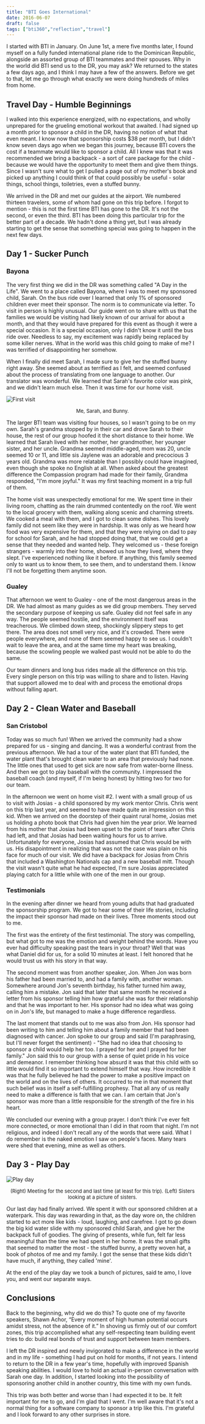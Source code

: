 ```yaml
---
title: "BTI Goes International"
date: 2016-06-07
draft: false
tags: ["bti360","reflection","travel"]
---
```


I started with BTI in January. On June 1st, a mere five months later, I found myself on a fully funded international plane ride to the Dominican Republic, alongside an assorted group of BTI teammates and their spouses. Why in the world did BTI send us to the DR, you may ask? We returned to the states a few days ago, and I think I may have a few of the answers. Before we get to that, let me go through what exactly we were doing hundreds of miles from home.

## Travel Day - Humble Beginnings
I walked into this experience energized, with no expectations, and wholly unprepared for the grueling emotional workout that awaited. I had signed up a month prior to sponsor a child in the DR, having no notion of what that even meant. I know now that sponsorship costs $38 per month, but I didn't know seven days ago when we began this journey, because BTI covers the cost if a teammate would like to sponsor a child. All I knew was that it was recommended we bring a backpack - a sort of care package for the child - because we would have the opportunity to meet them and give them things. Since I wasn't sure what to get I pulled a page out of my mother's book and picked up anything I could think of that could possibly be useful - solar things, school things, toiletries, even a stuffed bunny.

We arrived in the DR and met our guides at the airport. We numbered thirteen travelers, some of whom had gone on this trip before. I forgot to mention - this is not the first time BTI has gone to the DR. It's not the second, or even the third. BTI has been doing this particular trip for the better part of a decade. We hadn't done a thing yet, but I was already starting to get the sense that something special was going to happen in the next few days.

## Day 1 - Sucker Punch
### Bayona
The very first thing we did in the DR was something called "A Day in the Life". We went to a place called Bayona, where I was to meet my sponsored child, Sarah. On the bus ride over I learned that only 1% of sponsored children ever meet their sponsor. The norm is to communicate via letter. To visit in person is highly unusual. Our guide went on to share with us that the families we would be visiting had likely known of our arrival for about a month, and that they would have prepared for this event as though it were a special occasion. It is a special occasion, only I didn't know it until the bus ride over. Needless to say, my excitement was rapidly being replaced by some killer nerves. What in the world was this child going to make of me? I was terrified of disappointing her somehow.

When I finally did meet Sarah, I made sure to give her the stuffed bunny right away. She seemed about as terrified as I felt, and seemed confused about the process of translating from one language to another. Our translator was wonderful. We learned that Sarah's favorite color was pink, and we didn't learn much else. Then it was time for our home visit.

![First visit](/img/first-meeting.png)
<p style="text-align: center; font-size: small;">
  Me, Sarah, and Bunny.
</p>

The larger BTI team was visiting four houses, so I wasn't going to be on my own. Sarah's grandma stopped by in their car and drove Sarah to their house, the rest of our group hoofed it the short distance to their home. We learned that Sarah lived with her mother, her grandmother, her younger sister, and her uncle. Grandma seemed middle-aged, mom was 20, uncle seemed 10 or 11, and little sis Jaylene was an adorable and precocious 3 years old. Grandma was more relatable than I possibly could have imagined, even though she spoke no English at all. When asked about the greatest difference the Compassion program had made for their family, Grandma responded, "I'm more joyful." It was my first teaching moment in a trip full of them.

The home visit was unexpectedly emotional for me. We spent time in their living room, chatting as the rain drummed contentedly on the roof. We went to the local grocery with them, walking along scenic and charming streets. We cooked a meal with them, and I got to clean some dishes. This lovely family did not seem like they were in hardship. It was only as we heard how food was very expensive for them, and that they were relying on dad to pay for school for Sarah, and he had stopped doing that, that we could get a sense that they needed and wanted help. They welcomed us - these foreign strangers - warmly into their home, showed us how they lived, where they slept. I've experienced nothing like it before. If anything, this family seemed only to want us to know them, to see them, and to understand them. I know I'll not be forgetting them anytime soon.

### Gualey
That afternoon we went to Gualey - one of the most dangerous areas in the DR. We had almost as many guides as we did group members. They served the secondary purpose of keeping us safe. Gualey did not feel safe in any way. The people seemed hostile, and the environment itself was treacherous. We climbed down steep, shockingly slippery steps to get there. The area does not smell very nice, and it's crowded. There were people everywhere, and none of them seemed happy to see us. I couldn't wait to leave the area, and at the same time my heart was breaking, because the scowling people we walked past would not be able to do the same.

Our team dinners and long bus rides made all the difference on this trip. Every single person on this trip was willing to share and to listen. Having that support allowed me to deal with and process the emotional drops without falling apart.

## Day 2 - Clean Water and Baseball
### San Cristobol
Today was so much fun! When we arrived the community had a show prepared for us - singing and dancing. It was a wonderful contrast from the previous afternoon. We had a tour of the water plant that BTI funded, the water plant that's brought clean water to an area that previously had none. The little ones that used to get sick are now safe from water-borne illness. And then we got to play baseball with the community. I impressed the baseball coach (and myself, if I'm being honest) by hitting two for two for our team.

In the afternoon we went on home visit #2. I went with a small group of us to visit with Josias - a child sponsored by my work mentor Chris. Chris went on this trip last year, and seemed to have made quite an impression on this kid. When we arrived on the doorstep of their quaint rural home, Josias met us holding a photo book that Chris had given him the year prior. We learned from his mother that Josias had been upset to the point of tears after Chris had left, and that Josias had been waiting hours for us to arrive. Unfortunately for everyone, Josias had assumed that Chris would be with us. His disapointment in realizing that was not the case was plain on his face for much of our visit. We did have a backpack for Josias from Chris that included a Washington Nationals cap and a new baseball mitt. Though the visit wasn't quite what he had expected, I'm sure Josias appreciated playing catch for a little while with one of the men in our group.

### Testimonials
In the evening after dinner we heard from young adults that had graduated the sponsorship program. We got to hear some of their life stories, including the impact their sponsor had made on their lives. Three moments stood out to me.

The first was the entirety of the first testimonial. The story was compelling, but what got to me was the emotion and weight behind the words. Have you ever had difficulty speaking past the tears in your throat? Well that was what Daniel did for us, for a solid 10 minutes at least. I felt honored that he would trust us with his story in that way.

The second moment was from another speaker, Jon. When Jon was born his father had been married to, and had a family with, another woman. Somewhere around Jon's seventh birthday, his father turned him away, calling him a mistake. Jon said that later that same month he received a letter from his sponsor telling him how grateful she was for their relationship and that he was important to her. His sponsor had no idea what was going on in Jon's life, but managed to make a huge difference regardless.

The last moment that stands out to me was also from Jon. His sponsor had been writing to him and telling him about a family member that had been diagnosed with cancer. Jon spoke to our group and said (I'm paraphrasing, but I'll never forget the sentiment) - "She had no idea that choosing to sponsor a child would help her too. I prayed for her and I prayed for her family." Jon said this to our group with a sense of quiet pride in his voice and demeanor. I remember thinking how absurd it was that this child with so little would find it so important to extend himself that way. How incredible it was that he fully believed he had the power to make a positive impact on the world and on the lives of others. It occurred to me in that moment that such belief was in itself a self-fulfilling prophesy. That all any of us really need to make a difference is faith that we can. I am certain that Jon's sponsor was more than a little responsible for the strength of the fire in his heart.

We concluded our evening with a group prayer. I don't think I've ever felt more connected, or more emotional than I did in that room that night. I'm not religious, and indeed I don't recall any of the words that were said. What I do remember is the naked emotion I saw on people's faces. Many tears were shed that evening, mine as well as others.

## Day 3 - Play Day

![Play day](/img/play-day.png)
<p style="text-align: center; font-size: small;">
  (Right) Meeting for the second and last time (at least for this trip). (Left) Sisters looking at a picture of sisters.
</p>

Our last day had finally arrived. We spent it with our sponsored children at a waterpark. This day was rewarding in that, as the day wore on, the children started to act more like kids - loud, laughing, and carefree. I got to go down the big kid water slide with my sponsored child Sarah, and give her the backpack full of goodies. The giving of presents, while fun, felt far less meaningful than the time we had spent in her home. It was the small gifts that seemed to matter the most - the stuffed bunny, a pretty woven hat, a book of photos of me and my family. I got the sense that these kids didn't have much, if anything, they called 'mine'.

At the end of the play day we took a bunch of pictures, said te amo, I love you, and went our separate ways.

## Conclusions
Back to the beginning, why did we do this? To quote one of my favorite speakers, Shawn Achor, “Every moment of high human potential occurs amidst stress, not the absence of it.” In shoving us firmly out of our comfort zones, this trip accomplished what any self-respecting team building event tries to do: build real bonds of trust and support between team members.

I left the DR inspired and newly invigorated to make a difference in the world and in my life - something I had put on hold for months, if not years. I intend to return to the DR in a few year's time, hopefully with improved Spanish speaking abilities. I would love to hold an actual in-person conversation with Sarah one day. In addition, I started looking into the possibility of sponsoring another child in another country, this time with my own funds.

This trip was both better and worse than I had expected it to be. It felt important for me to go, and I'm glad that I went. I'm well aware that it's not a normal thing for a software company to sponsor a trip like this. I'm grateful and I look forward to any other surprises in store.
